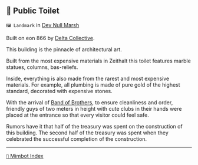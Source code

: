 ## 🚽 Public Toilet

`🖼️ Landmark` in [Dev Null Marsh](<https://zeithalt.github.io/r/dev_null_marsh.html>)

Built on eon 866 by [Delta Collective](<https://zeithalt.github.io/r/delta_collective.html>).

This building is the pinnacle of architectural art. 

Built from the most expensive materials in Zeithalt this toilet features marble statues, columns, bas-reliefs. 

Inside, everything is also made from the rarest and most expensive materials. For example, all plumbing is made of pure gold of the highest standard, decorated with expensive stones.

With the arrival of [Band of Brothers](<https://zeithalt.github.io/r/band_of_brothers.html>), to ensure cleanliness and order, friendly guys of two meters in height with cute clubs in their hands were placed at the entrance so that every visitor could feel safe.

Rumors have it that half of the treasury was spent on the construction of this building. The second half of the treasury was spent when they celebrated the successful completion of the construction.

-----
[`📑` Mimbot Index](<https://zeithalt.github.io/r/#50e1>)
<!---
keywords:  
aliases: 
-->